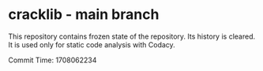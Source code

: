 # cracklib - main branch

This repository contains frozen state of the repository.
Its history is cleared. It is used only for static code
analysis with Codacy.

Commit Time: 1708062234